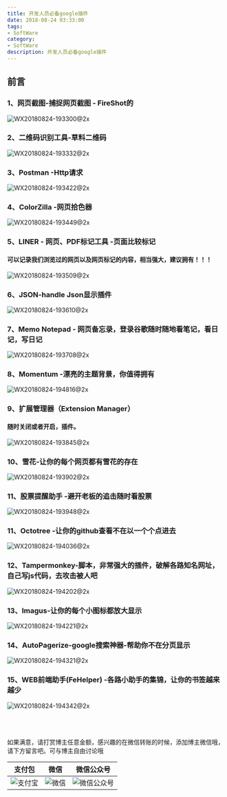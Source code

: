 ```yaml
---
title: 开发人员必备google插件
date: 2018-08-24 03:33:00
tags: 
- SoftWare
category: 
- SoftWare
description: 开发人员必备google插件
---
```

<!-- image url 
https://raw.githubusercontent.com/HealerJean123/HealerJean123.github.io/master/blogImages
　　首行缩进
<font color="red">  </font>
-->

## 前言


### 1、网页截图-捕捉网页截图 - FireShot的

![WX20180824-193300@2x](https://raw.githubusercontent.com/HealerJean123/HealerJean123.github.io/master/blogImages/WX20180824-193300@2x.png)

### 2、二维码识别工具-草料二维码

![WX20180824-193332@2x](https://raw.githubusercontent.com/HealerJean123/HealerJean123.github.io/master/blogImages/WX20180824-193332@2x.png)


### 3、Postman -Http请求

![WX20180824-193422@2x](https://raw.githubusercontent.com/HealerJean123/HealerJean123.github.io/master/blogImages/WX20180824-193422@2x.png)


### 4、ColorZilla -网页拾色器

![WX20180824-193449@2x](https://raw.githubusercontent.com/HealerJean123/HealerJean123.github.io/master/blogImages/WX20180824-193449@2x.png)


### 5、LINER - 网页、PDF标记工具 -页面比较标记

#### 可以记录我们浏览过的网页以及网页标记的内容，相当强大，建议拥有！！！

![WX20180824-193509@2x](https://raw.githubusercontent.com/HealerJean123/HealerJean123.github.io/master/blogImages/WX20180824-193509@2x.png)

### 6、JSON-handle Json显示插件

![WX20180824-193610@2x](https://raw.githubusercontent.com/HealerJean123/HealerJean123.github.io/master/blogImages/WX20180824-193610@2x.png)


### 7、Memo Notepad - 网页备忘录，登录谷歌随时随地看笔记，看日记，写日记

![WX20180824-193708@2x](https://raw.githubusercontent.com/HealerJean123/HealerJean123.github.io/master/blogImages/WX20180824-193708@2x.png)


### 8、Momentum -漂亮的主题背景，你值得拥有
![WX20180824-194816@2x](https://raw.githubusercontent.com/HealerJean123/HealerJean123.github.io/master/blogImages/WX20180824-194816@2x.png)


### 9、扩展管理器（Extension Manager）
#### 随时关闭或者开启，插件。
![WX20180824-193845@2x](https://raw.githubusercontent.com/HealerJean123/HealerJean123.github.io/master/blogImages/WX20180824-193845@2x.png)


### 10、雪花-让你的每个网页都有雪花的存在


![WX20180824-193902@2x](https://raw.githubusercontent.com/HealerJean123/HealerJean123.github.io/master/blogImages/WX20180824-193902@2x.png)

### 11、股票提醒助手 -避开老板的追击随时看股票

![WX20180824-193948@2x](https://raw.githubusercontent.com/HealerJean123/HealerJean123.github.io/master/blogImages/WX20180824-193948@2x.png)

### 11、Octotree -让你的github查看不在以一个个点进去

![WX20180824-194036@2x](https://raw.githubusercontent.com/HealerJean123/HealerJean123.github.io/master/blogImages/WX20180824-194036@2x.png)


### 12、Tampermonkey-脚本，非常强大的插件，破解各路知名网址，自己写js代码，去攻击被人吧
![WX20180824-194202@2x](https://raw.githubusercontent.com/HealerJean123/HealerJean123.github.io/master/blogImages/WX20180824-194202@2x.png)


### 13、Imagus-让你的每个小图标都放大显示

![WX20180824-194221@2x](https://raw.githubusercontent.com/HealerJean123/HealerJean123.github.io/master/blogImages/WX20180824-194221@2x.png)


### 14、AutoPagerize-google搜索神器-帮助你不在分页显示

![WX20180824-194321@2x](https://raw.githubusercontent.com/HealerJean123/HealerJean123.github.io/master/blogImages/WX20180824-194321@2x.png)


### 15、WEB前端助手(FeHelper) -各路小助手的集锦，让你的书签越来越少

![WX20180824-194342@2x](https://raw.githubusercontent.com/HealerJean123/HealerJean123.github.io/master/blogImages/WX20180824-194342@2x.png)



<br/><br/><br/>
如果满意，请打赏博主任意金额，感兴趣的在微信转账的时候，添加博主微信哦， 请下方留言吧。可与博主自由讨论哦

|支付包 | 微信|微信公众号|
|:-------:|:-------:|:------:|
|![支付宝](https://raw.githubusercontent.com/HealerJean123/HealerJean123.github.io/master/assets/img/tctip/alpay.jpg) | ![微信](https://raw.githubusercontent.com/HealerJean123/HealerJean123.github.io/master/assets/img/tctip/weixin.jpg)|![微信公众号](https://raw.githubusercontent.com/HealerJean123/HealerJean123.github.io/master/assets/img/my/qrcode_for_gh_a23c07a2da9e_258.jpg)|




<!-- Gitalk 评论 start  -->

<link rel="stylesheet" href="https://unpkg.com/gitalk/dist/gitalk.css">
<script src="https://unpkg.com/gitalk@latest/dist/gitalk.min.js"></script> 
<div id="gitalk-container"></div>    
 <script type="text/javascript">
    var gitalk = new Gitalk({
		clientID: `1d164cd85549874d0e3a`,
		clientSecret: `527c3d223d1e6608953e835b547061037d140355`,
		repo: `HealerJean123.github.io`,
		owner: 'HealerJean123',
		admin: ['HealerJean123'],
		id: 'Ib02lCRcmaHzVqQy',
    });
    gitalk.render('gitalk-container');
</script> 

<!-- Gitalk end -->

